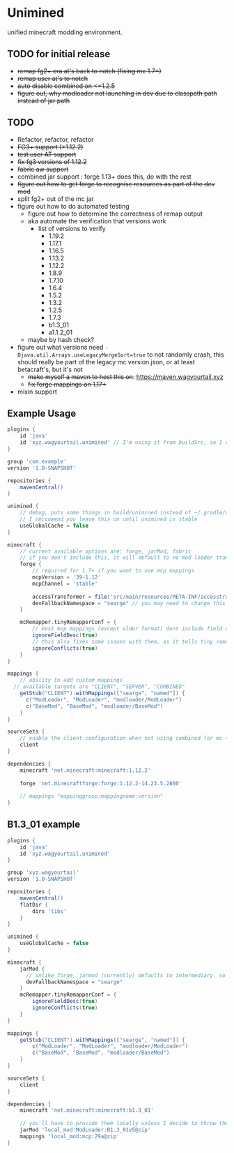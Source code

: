 # Unimined

unified minecraft modding environment.

## TODO for initial release

* ~~remap fg2+ era at's back to notch (fixing mc 1.7+)~~
* ~~remap user at's to notch~~
* ~~auto disable combined on <=1.2.5~~
* ~~figure out, why modloader not launching in dev due to classpath path instead of jar path~~

## TODO

* Refactor, refactor, refactor
* ~~FG3+ support (>1.12.2)~~
* ~~test user AT support~~
* ~~fix fg3 versions of 1.12.2~~
* ~~fabric aw support~~
* combined jar support : forge 1.13+ does this, do with the rest
* ~~figure out how to get forge to recognise resources as part of the dev mod~~
* split fg2+ out of the mc jar
* figure out how to do automated testing
    * figure out how to determine the correctness of remap output
    * aka automate the verification that versions work
        * list of versions to verify
            * 1.19.2
            * 1.17.1
            * 1.16.5
            * 1.13.2
            * 1.12.2
            * 1.8.9
            * 1.7.10
            * 1.6.4
            * 1.5.2
            * 1.3.2
            * 1.2.5
            * 1.7.3
            * b1.3_01
            * a1.1.2_01
    * maybe by hash check?
* figure out what versions need `-Djava.util.Arrays.useLegacyMergeSort=true` to not randomly crash, this should really
  be part of the legacy mc version.json, or at least betacraft's, but it's not
  * ~~make myself a maven to host this on~~: https://maven.wagyourtail.xyz
  * ~~fix forge mappings on 1.17+~~
* mixin support


## Example Usage

```groovy
plugins {
    id 'java'
    id 'xyz.wagyourtail.unimined' // I'm using it from buildSrc, so I don't need a version, you probably do
}

group 'com.example'
version '1.0-SNAPSHOT'

repositories {
    mavenCentral()
}

unimined {
    // debug, puts some things in build/unimined instead of ~/.gradle/caches/unimined
    // I reccomend you leave this on until unimined is stable
    useGlobalCache = false
}

minecraft {
    // current available options are: forge, jarMod, fabric
    // if you don't include this, it will default to no mod loader transforms
    forge {
        // required for 1.7+ if you want to use mcp mappings
        mcpVersion = '39-1.12'
        mcpChannel = 'stable'
        
        accessTransformer = file('src/main/resources/META-INF/accesstransformer.cfg')
        devFallbackNamespace = "searge" // you may need to change this to "intermediary" on multi-platform projects
    }

    mcRemapper.tinyRemapperConf = {
        // most mcp mappings (except older format) dont include field desc
        ignoreFieldDesc(true)
        // this also fixes some issues with them, as it tells tiny remapper to try harder to resolve conflicts
        ignoreConflicts(true)
    }
}

mappings {
    // ability to add custom mappings
  // available targets are "CLIENT", "SERVER", "COMBINED"
    getStub("CLIENT").withMappings(["searge", "named"]) {
      c("ModLoader", "ModLoader", "modloader/ModLoader")
      c("BaseMod", "BaseMod", "modloader/BaseMod")
    }
}

sourceSets {
    // enable the client configuration when not using combined (or mc <= 1.2.5)
    client
}

dependencies {
    minecraft 'net.minecraft:minecraft:1.12.2'
    
    forge 'net.minecraftforge:forge:1.12.2-14.23.5.2860'
    
    // mappings "mappinggroup:mappingname:version"
}
```

## B1.3_01 example

```groovy
plugins {
    id 'java'
    id 'xyz.wagyourtail.unimined'
}

group 'xyz.wagyourtail'
version '1.0-SNAPSHOT'

repositories {
    mavenCentral()
    flatDir {
        dirs 'libs'
    }
}

unimined {
    useGlobalCache = false
}

minecraft {
    jarMod {
      // unlike forge, jarmod (currently) defaults to intermediary. so we have to change this
      devFallbackNamespace = "searge"
    }
    mcRemapper.tinyRemapperConf = {
        ignoreFieldDesc(true)
        ignoreConflicts(true)
    }
}

mappings {
    getStub("CLIENT").withMappings(["searge", "named"]) {
        c("ModLoader", "ModLoader", "modloader/ModLoader")
        c("BaseMod", "BaseMod", "modloader/BaseMod")
    }
}

sourceSets {
    client
}

dependencies {
    minecraft 'net.minecraft:minecraft:b1.3_01'
    
    // you'll have to provide them locally unless I decide to throw these on my maven
    jarMod 'local_mod:ModLoader:B1.3_01v5@zip'
    mappings 'local_mod:mcp:29a@zip'
}
```
